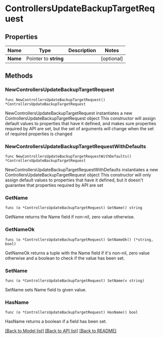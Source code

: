 # ControllersUpdateBackupTargetRequest

## Properties

Name | Type | Description | Notes
------------ | ------------- | ------------- | -------------
**Name** | Pointer to **string** |  | [optional] 

## Methods

### NewControllersUpdateBackupTargetRequest

`func NewControllersUpdateBackupTargetRequest() *ControllersUpdateBackupTargetRequest`

NewControllersUpdateBackupTargetRequest instantiates a new ControllersUpdateBackupTargetRequest object
This constructor will assign default values to properties that have it defined,
and makes sure properties required by API are set, but the set of arguments
will change when the set of required properties is changed

### NewControllersUpdateBackupTargetRequestWithDefaults

`func NewControllersUpdateBackupTargetRequestWithDefaults() *ControllersUpdateBackupTargetRequest`

NewControllersUpdateBackupTargetRequestWithDefaults instantiates a new ControllersUpdateBackupTargetRequest object
This constructor will only assign default values to properties that have it defined,
but it doesn't guarantee that properties required by API are set

### GetName

`func (o *ControllersUpdateBackupTargetRequest) GetName() string`

GetName returns the Name field if non-nil, zero value otherwise.

### GetNameOk

`func (o *ControllersUpdateBackupTargetRequest) GetNameOk() (*string, bool)`

GetNameOk returns a tuple with the Name field if it's non-nil, zero value otherwise
and a boolean to check if the value has been set.

### SetName

`func (o *ControllersUpdateBackupTargetRequest) SetName(v string)`

SetName sets Name field to given value.

### HasName

`func (o *ControllersUpdateBackupTargetRequest) HasName() bool`

HasName returns a boolean if a field has been set.


[[Back to Model list]](../README.md#documentation-for-models) [[Back to API list]](../README.md#documentation-for-api-endpoints) [[Back to README]](../README.md)


